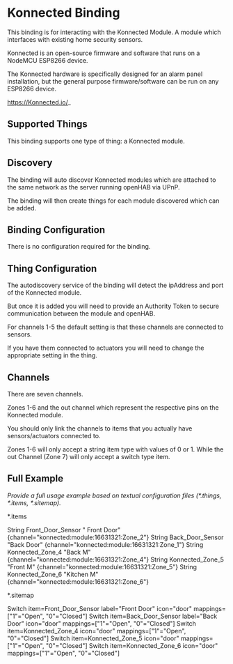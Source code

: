# Konnected Binding

This binding is for interacting with the Konnected Module. A module which interfaces with existing home security sensors.  

Konnected is an open-source firmware and software that runs on a NodeMCU ESP8266 device. 

The Konnected hardware is specifically designed for an alarm panel installation, but the general purpose firmware/software can be run on any ESP8266 device.

https://Konnected.io/_


## Supported Things

This binding supports one type of thing:  a Konnected module.

## Discovery

The binding will auto discover Konnected modules which are attached to the same network as the server running openHAB via UPnP.  

The binding will then create things for each module discovered which can be added.

## Binding Configuration

There is no configuration required for the binding.

## Thing Configuration

The autodiscovery service of the binding will detect the ipAddress and port of the Konnected module.  

But once it is added you will need to provide an Authority Token to secure communication between the module and openHAB.  

For channels 1-5 the default setting is that these channels are connected to sensors.  

If you have them connected to actuators you will need to change the appropriate setting in the thing.

## Channels

There are seven channels.  

Zones 1-6 and the out channel which represent the respective pins on the Konnected module.  

You should only link the channels to items that you actually have sensors/actuators connected to.

Zones 1-6 will only accept a string item type with values of 0 or 1. While the out Channel  (Zone 7) will only accept a switch type item.

## Full Example

_Provide a full usage example based on textual configuration files (*.things, *.items, *.sitemap)._


*.items

String Front_Door_Sensor " Front Door" {channel="konnected:module:16631321:Zone_2"}
String Back_Door_Sensor "Back Door"   {channel="konnected:module:16631321:Zone_1"}
String Konnected_Zone_4 "Back M"    {channel="konnected:module:16631321:Zone_4"}
String Konnected_Zone_5 "Front M"   {channel="konnected:module:16631321:Zone_5"}
String Konnected_Zone_6 "Kitchen M" {channel="konnected:module:16631321:Zone_6"}

*.sitemap

Switch item=Front_Door_Sensor label="Front Door" icon="door" mappings=["1"="Open", "0"="Closed"]
            Switch item=Back_Door_Sensor label="Back Door" icon="door" mappings=["1"="Open", "0"="Closed"]
            Switch item=Konnected_Zone_4 icon="door" mappings=["1"="Open", "0"="Closed"]
            Switch item=Konnected_Zone_5 icon="door" mappings=["1"="Open", "0"="Closed"]
            Switch item=Konnected_Zone_6 icon="door" mappings=["1"="Open", "0"="Closed"]





